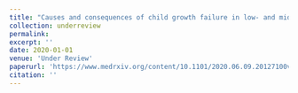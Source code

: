 ```yaml
---
title: "Causes and consequences of child growth failure in low- and middle-income countries"
collection: underreview
permalink: 
excerpt: ''
date: 2020-01-01
venue: 'Under Review'
paperurl: 'https://www.medrxiv.org/content/10.1101/2020.06.09.20127100v1'
citation: ''
---
```

